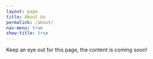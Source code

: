 ```yaml
---
layout: page
title: About Us
permalink: /about/
nav-menu: true
show-title: true
---
```


Keep an eye out for this page, the content is coming soon!